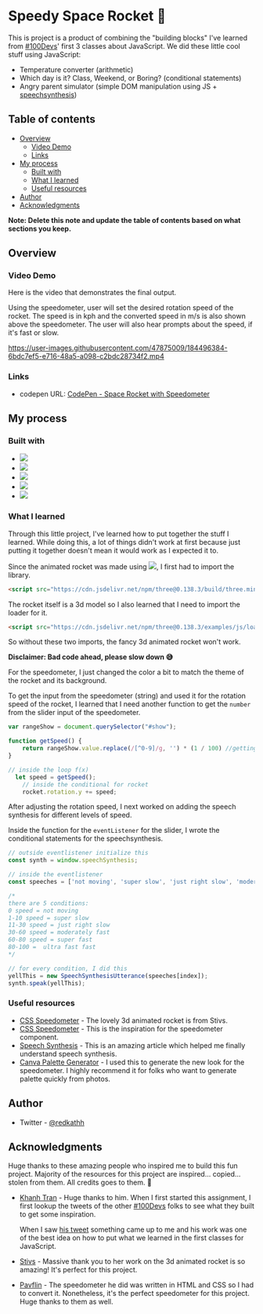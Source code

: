# Speedy Space Rocket :rocket:

This is project is a product of combining the "building blocks" I've learned from [#100Devs](https://leonnoel.com/100devs/)' first 3 classes about JavaScript. We did these little cool stuff using JavaScript:

- Temperature converter (arithmetic)
- Which day is it? Class, Weekend, or Boring? (conditional statements)
- Angry parent simulator (simple DOM manipulation using JS + [speechsynthesis](https://developer.mozilla.org/en-US/docs/Web/API/SpeechSynthesis))

## Table of contents

- [Overview](#overview)
  - [Video Demo](#video-demo)
  - [Links](#links)
- [My process](#my-process)
  - [Built with](#built-with)
  - [What I learned](#what-i-learned)
  - [Useful resources](#useful-resources)
- [Author](#author)
- [Acknowledgments](#acknowledgments)

**Note: Delete this note and update the table of contents based on what sections you keep.**

## Overview

### Video Demo

Here is the video that demonstrates the final output.

Using the speedometer, user will set the desired rotation speed of the rocket. The speed is in kph and the converted speed in m/s is also shown above the speedometer. The user will also hear prompts about the speed, if it's fast or slow.

https://user-images.githubusercontent.com/47875009/184496384-6bdc7ef5-e716-48a5-a098-c2bdc28734f2.mp4

### Links

- codepen URL: [CodePen - Space Rocket with Speedometer](https://codepen.io/redkath/full/zYWmvRK)

## My process

### Built with

- ![](https://img.shields.io/badge/Code-HTML5-informational?style=flat&logo=HTML5&logoColor=white&color=orange)
- ![](https://img.shields.io/badge/Code-CSS-informational?style=flat&logo=CSS3&logoColor=white&color=blue)
- ![](https://img.shields.io/badge/Code-JavaScript-informational?style=flat&logo=javascript&logoColor=white&color=yellow)
- ![](https://img.shields.io/badge/Code-ThreeJS-informational?style=flat&logo=javascript&logoColor=white&color=yellow)
- ![](https://img.shields.io/badge/Code-GLTFLoader-informational?style=flat&logo=javascript&logoColor=white&color=yellow)


### What I learned

Through this little project, I've learned how to put together the stuff I learned. While doing this, a lot of things didn't work at first because just putting it together doesn't mean it would work as I expected it to.

Since the animated rocket was made using ![](https://img.shields.io/badge/Code-ThreeJS-informational?style=flat&logo=javascript&logoColor=white&color=yellow), I first had to import the library.

```html
<script src="https://cdn.jsdelivr.net/npm/three@0.138.3/build/three.min.js"></script>
```
The rocket itself is a 3d model so I also learned that I need to import the loader for it.

```html
<script src="https://cdn.jsdelivr.net/npm/three@0.138.3/examples/js/loaders/GLTFLoader.min.js"></script>
```
So without these two imports, the fancy 3d animated rocket won't work. 

**Disclaimer: Bad code ahead, please slow down :sweat_smile:**

For the speedometer, I just changed the color a bit to match the theme of the rocket and its background.

To get the input from the speedometer (string) and used it for the rotation speed of the rocket, I learned that I need another function to get the `number` from the slider input of the speedometer. 


```js
var rangeShow = document.querySelector("#show");

function getSpeed() {
    return rangeShow.value.replace(/[^0-9]/g, '') * (1 / 100) //getting number from #show element 
}

// inside the loop f(x)
  let speed = getSpeed(); 
    // inside the conditional for rocket
    rocket.rotation.y += speed;
```
After adjusting the rotation speed, I next worked on adding the speech synthesis for different levels of speed. 

Inside the function for the `eventListener` for the slider, I wrote the conditional statements for the speechsynthesis.

```js
// outside eventlistener initialize this
const synth = window.speechSynthesis;

// inside the eventlistener
const speeches = ['not moving', 'super slow', 'just right slow', 'moderately fast', 'super fast', 'ultra fast fast'] // script for the speaker

/*
there are 5 conditions:
0 speed = not moving
1-10 speed = super slow
11-30 speed = just right slow
30-60 speed = moderately fast
60-80 speed = super fast
80-100 =  ultra fast fast
*/

// for every condition, I did this
yellThis = new SpeechSynthesisUtterance(speeches[index]);
synth.speak(yellThis);

```
### Useful resources
- [CSS Speedometer](https://codepen.io/stivaliserna/pen/rNMwpaG) - The lovely 3d animated rocket is from Stivs. 
- [CSS Speedometer](https://codepen.io/pavfilin/pen/xLKoov) - This is the inspiration for the speedometer component.
- [Speech Synthesis](https://developer.mozilla.org/en-US/docs/Web/API/SpeechSynthesis) - This is an amazing article which helped me finally understand speech synthesis. 
- [Canva Palette Generator](https://www.canva.com/colors/color-palette-generator/) -  I used this to generate the new look for the speedometer. I highly recommend it for folks who want to generate palette quickly from photos.

## Author

- Twitter - [@redkathh](https://www.twitter.com/redkathh)

## Acknowledgments

Huge thanks to these amazing people who inspired me to build this fun project. Majority of the resources for this project are inspired... copied... stolen from them. All credits goes to them. :raised_hands:

- [Khanh Tran](https://khanhtranngoccva.github.io/portfolio/) - Huge thanks to him. When I first started this assignment, I first lookup the tweets of the other [#100Devs](https://leonnoel.com/100devs/) folks to see what they built to get some inspiration. 

  When I saw [his tweet](https://twitter.com/khanhtncva/status/1496514909437575169) something came up to me and his work was one of the best idea on how to put what we learned in the first classes for JavaScript. 
- [Stivs](https://codepen.io/stivaliserna) - Massive thank you to her work on the 3d animated rocket is so amazing! It's perfect for this project.
- [Pavflin](https://codepen.io/pavfilin) - The speedometer he did was written in HTML and CSS so I had to convert it. Nonetheless, it's the perfect speedometer for this project. Huge thanks to them as well. 

